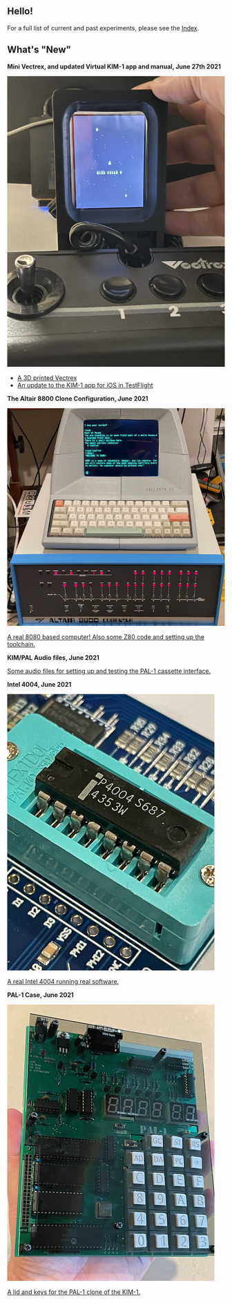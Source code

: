 ## Hello!

For a full list of current and past experiments, please see the [Index](index.md).

## What's "New"

**Mini Vectrex, and updated Virtual KIM-1 app and manual, June 27th 2021**

![](images/vec3.jpeg)

* [A 3D printed Vectrex](https://github.com/GrantMeStrength/retro/blob/gh-pages/Projects/index.md)
* [An update to the KIM-1 app for iOS in TestFlight](https://github.com/grantmestrength/kim1)

**The Altair 8800 Clone Configuration, June 2021**

![](zog/zoghw12.jpg)

[A real 8080 based computer! Also some Z80 code and setting up the toolchain.](zog/zog.md)

**KIM/PAL Audio files, June 2021**

[Some audio files for setting up and testing the PAL-1 cassette interface.](https://github.com/grantmestrength/kim1)

**Intel 4004, June 2021**

![](images/4004a.jpeg)

[A real Intel 4004 running real software.](https://github.com/GrantMeStrength/retro/blob/gh-pages/Projects/index.md)




**PAL-1 Case, June 2021**


![](images/pal1a.jpeg)

[A lid and keys for the PAL-1 clone of the KIM-1.](https://github.com/grantmestrength/kim1)